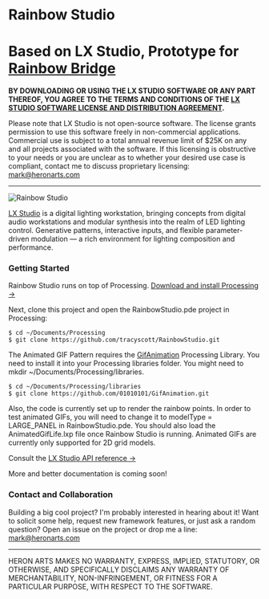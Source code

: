 Rainbow Studio
==
Based on LX Studio, Prototype for [Rainbow Bridge](http://giantrainbow.com/)
==

**BY DOWNLOADING OR USING THE LX STUDIO SOFTWARE OR ANY PART THEREOF, YOU AGREE TO THE TERMS AND CONDITIONS OF THE [LX STUDIO SOFTWARE LICENSE AND DISTRIBUTION AGREEMENT](http://lx.studio/license).**

Please note that LX Studio is not open-source software. The license grants permission to use this software freely in non-commercial applications. Commercial use is subject to a total annual revenue limit of $25K on any and all projects associated with the software. If this licensing is obstructive to your needs or you are unclear as to whether your desired use case is compliant, contact me to discuss proprietary licensing: mark@heronarts.com

---

![Rainbow Studio](https://raw.github.com/tracyscott/RainbowStudio/master/assets/rainbowstudio.jpg)

[LX Studio](http://lx.studio/) is a digital lighting workstation, bringing concepts from digital audio workstations and modular synthesis into the realm of LED lighting control. Generative patterns, interactive inputs, and flexible parameter-driven modulation — a rich environment for lighting composition and performance.

### Getting Started ###

Rainbow Studio runs on top of Processing. [Download and install Processing &rarr;](https://processing.org/download/)

Next, clone this project and open the RainbowStudio.pde project in Processing:
```
$ cd ~/Documents/Processing
$ git clone https://github.com/tracyscott/RainbowStudio.git
```

The Animated GIF Pattern requires the [GifAnimation](https://github.com/01010101/GifAnimation) Processing Library. You need to install it into your Processing libraries folder. You might need to mkdir ~/Documents/Processing/libraries.
```
$ cd ~/Documents/Processing/libraries
$ git clone https://github.com/01010101/GifAnimation.git
```

Also, the code is currently set up to render the rainbow points.  In order to test animated GIFs, you will need to change it to modelType = LARGE_PANEL in RainbowStudio.pde.  You should also load the AnimatedGifLife.lxp file once Rainbow Studio is running.  Animated GIFs are currently only supported for 2D grid models.

Consult the [LX Studio API reference &rarr;](http://lx.studio/api/)

More and better documentation is coming soon!

### Contact and Collaboration ###

Building a big cool project? I'm probably interested in hearing about it! Want to solicit some help, request new framework features, or just ask a random question? Open an issue on the project or drop me a line: mark@heronarts.com

---

HERON ARTS MAKES NO WARRANTY, EXPRESS, IMPLIED, STATUTORY, OR OTHERWISE, AND SPECIFICALLY DISCLAIMS ANY WARRANTY OF MERCHANTABILITY, NON-INFRINGEMENT, OR FITNESS FOR A PARTICULAR PURPOSE, WITH RESPECT TO THE SOFTWARE.
